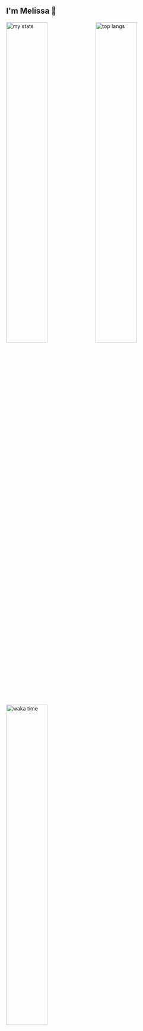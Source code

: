 ## I'm Melissa 👋

<img alt="my stats" algin="left" width="47%" src="https://github-readme-stats.vercel.app/api?username=msmelissacz21&show_icons=true&rank_icon=github&bg_color=30,e96443,904e95&title_color=fff&text_color=fff"/>
<img alt="top langs" algin="left" width="47%" src="https://github-readme-stats.vercel.app/api/top-langs/?username=msmelissacz21&layout=compact&bg_color=30,e96443,904e95&title_color=fff&text_color=fff"/>
<img alt="waka time" algin="left" width="47%" src="https://github-readme-stats.vercel.app/api/wakatime?username=msmelissacz21&layout=compact&theme=merko"/>
